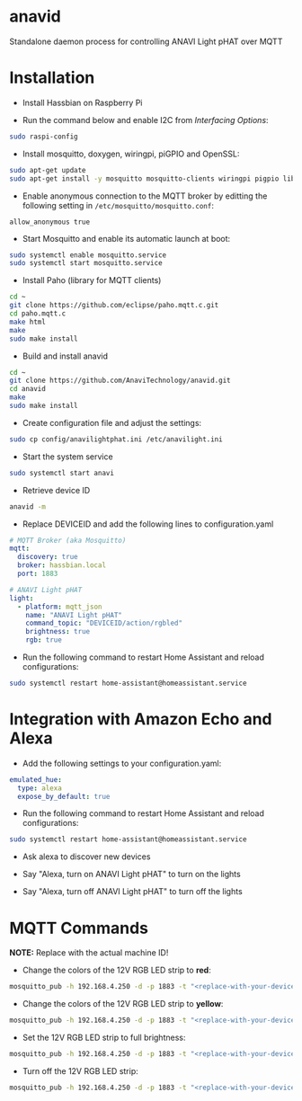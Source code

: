 # anavid
Standalone daemon process for controlling ANAVI Light pHAT over MQTT

# Installation

* Install Hassbian on Raspberry Pi

* Run the command below and enable I2C from *Interfacing Options*:

```bash
sudo raspi-config
```

* Install mosquitto, doxygen, wiringpi, piGPIO and OpenSSL:

```bash
sudo apt-get update
sudo apt-get install -y mosquitto mosquitto-clients wiringpi pigpio libssl-dev doxygen
```

* Enable anonymous connection to the MQTT broker by editting the following setting in `/etc/mosquitto/mosquitto.conf`:

```
allow_anonymous true
```

* Start Mosquitto and enable its automatic launch at boot:

```bash
sudo systemctl enable mosquitto.service
sudo systemctl start mosquitto.service
```

* Install Paho (library for MQTT clients)

```bash
cd ~
git clone https://github.com/eclipse/paho.mqtt.c.git
cd paho.mqtt.c
make html
make
sudo make install
```

* Build and install anavid

```bash
cd ~
git clone https://github.com/AnaviTechnology/anavid.git
cd anavid
make
sudo make install
```

* Create configuration file and adjust the settings:

```bash
sudo cp config/anavilightphat.ini /etc/anavilight.ini
```

* Start the system service

```bash
sudo systemctl start anavi
```

* Retrieve device ID

```bash
anavid -m
```

* Replace DEVICEID and add the following lines to configuration.yaml

```yaml
# MQTT Broker (aka Mosquitto)
mqtt:
  discovery: true
  broker: hassbian.local
  port: 1883

# ANAVI Light pHAT
light:
  - platform: mqtt_json
    name: "ANAVI Light pHAT"
    command_topic: "DEVICEID/action/rgbled"
    brightness: true
    rgb: true
```

* Run the following command to restart Home Assistant and reload configurations:

```bash
sudo systemctl restart home-assistant@homeassistant.service
```

# Integration with Amazon Echo and Alexa

* Add the following settings to your configuration.yaml:

```yaml
emulated_hue:
  type: alexa
  expose_by_default: true
```

* Run the following command to restart Home Assistant and reload configurations:

```bash
sudo systemctl restart home-assistant@homeassistant.service
```

* Ask alexa to discover new devices


* Say "Alexa, turn on ANAVI Light pHAT" to turn on the lights


* Say "Alexa, turn off ANAVI Light pHAT" to turn off the lights

# MQTT Commands

**NOTE:** Replace **<replace-with-your-device-id>** with the actual machine ID!

* Change the colors of the 12V RGB LED strip to **red**:

```bash
mosquitto_pub -h 192.168.4.250 -d -p 1883 -t "<replace-with-your-device-id>/action/rgbled" -m "{ \"state\": \"ON\", \"color\": { \"r\":255, \"g\":0, \"b\":0 } }"
```

* Change the colors of the 12V RGB LED strip to **yellow**:

```bash
mosquitto_pub -h 192.168.4.250 -d -p 1883 -t "<replace-with-your-device-id>/action/rgbled" -m "{ \"state\": \"ON\", \"color\": { \"r\":200, \"g\":200, \"b\":0 } }"
```

* Set the 12V RGB LED strip to full brightness:

```bash
mosquitto_pub -h 192.168.4.250 -d -p 1883 -t "<replace-with-your-device-id>/action/rgbled" -m "{ \"state\": \"ON\", \"color\": { \"r\":255, \"g\":255, \"b\":255 } }"
```

* Turn off the 12V RGB LED strip:

```bash
mosquitto_pub -h 192.168.4.250 -d -p 1883 -t "<replace-with-your-device-id>/action/rgbled" -m "{ \"state\": \"OFF\" }"
```
